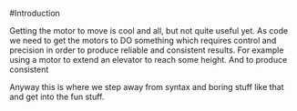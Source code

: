 #Introduction 

Getting the motor to move is cool and all, but not quite useful yet. As code we need to get the motors to DO something which requires control and precision in order to produce reliable and consistent results. For example using a motor to extend an elevator to reach some height. And to produce consistent

Anyway this is where we step away from syntax and boring stuff like that and get into the fun stuff.